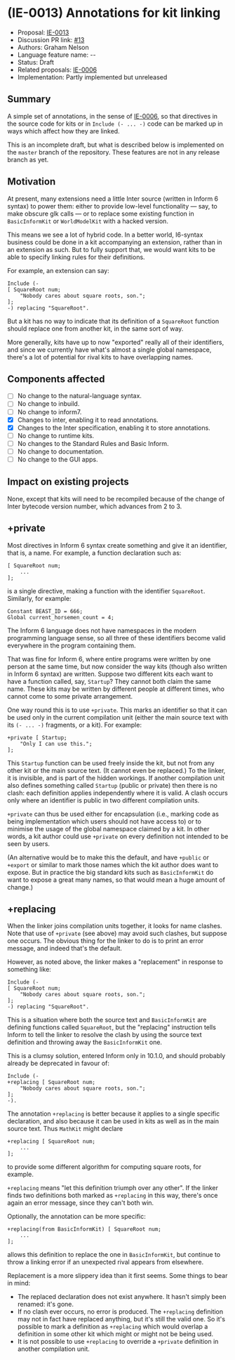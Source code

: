 # (IE-0013) Annotations for kit linking

* Proposal: [IE-0013](0013-annotations-for-kit-linking.md)
* Discussion PR link: [#13](https://github.com/ganelson/inform-evolution/pull/13)
* Authors: Graham Nelson
* Language feature name: --
* Status: Draft
* Related proposals: [IE-0006](0006-i6-syntax-annotations.md)
* Implementation: Partly implemented but unreleased

## Summary

A simple set of annotations, in the sense of [IE-0006](0006-i6-syntax-annotations.md),
so that directives in the source code for kits or in `Include (- ... -)` code
can be marked up in ways which affect how they are linked.

This is an incomplete draft, but what is described below is implemented on
the `master` branch of the repository. These features are not in any release
branch as yet.

## Motivation

At present, many extensions need a little Inter source (written in Inform 6
syntax) to power them: either to provide low-level functionality — say, to
make obscure glk calls — or to replace some existing function in `BasicInformKit`
or `WorldModelKit` with a hacked version.

This means we see a lot of hybrid code. In a better world, I6-syntax business
could be done in a kit accompanying an extension, rather than in an extension
as such. But to fully support that, we would want kits to be able to specify
linking rules for their definitions.

For example, an extension can say:

	Include (-
	[ SquareRoot num;
		"Nobody cares about square roots, son.";
	];
	-) replacing "SquareRoot".

But a kit has no way to indicate that its definition of a `SquareRoot` function
should replace one from another kit, in the same sort of way.

More generally, kits have up to now "exported" really all of their identifiers,
and since we currently have what's almost a single global namespace, there's a
lot of potential for rival kits to have overlapping names.

## Components affected

- [ ] No change to the natural-language syntax.
- [ ] No change to inbuild.
- [ ] No change to inform7.
- [x] Changes to inter, enabling it to read annotations.
- [x] Changes to the Inter specification, enabling it to store annotations.
- [ ] No change to runtime kits.
- [ ] No changes to the Standard Rules and Basic Inform.
- [ ] No change to documentation.
- [ ] No change to the GUI apps.

## Impact on existing projects

None, except that kits will need to be recompiled because of the change of
Inter bytecode version number, which advances from 2 to 3.

## +private

Most directives in Inform 6 syntax create something and give it an identifier,
that is, a name. For example, a function declaration such as:

	[ SquareRoot num;
		...
	];

is a single directive, making a function with the identifier `SquareRoot`.
Similarly, for example:

	Constant BEAST_ID = 666;
	Global current_horsemen_count = 4;

The Inform 6 language does not have namespaces in the modern programming
language sense, so all three of these identifiers become valid everywhere
in the program containing them.

That was fine for Inform 6, where entire programs were written by one
person at the same time, but now consider the way kits (though also written
in Inform 6 syntax) are written. Suppose two different kits each want to have
a function called, say, `Startup`? They cannot both claim the same name.
These kits may be written by different people at different times, who cannot
come to some private arrangement.

One way round this is to use `+private`. This marks an identifier so that
it can be used only in the current compilation unit (either the main source
text with its `(- ... -)` fragments, or a kit). For example:

	+private [ Startup;
		"Only I can use this.";
	];

This `Startup` function can be used freely inside the kit, but not from any
other kit or the main source text. (It cannot even be replaced.) To the
linker, it is invisible, and is part of the hidden workings. If another
compilation unit also defines something called `Startup` (public or private)
then there is no clash: each definition applies independently where it is
valid. A clash occurs only where an identifier is public in two different
compilation units.

`+private` can thus be used either for encapsulation (i.e., marking code
as being implementation which users should not have access to) or to
minimise the usage of the global namespace claimed by a kit. In other words,
a kit author could use `+private` on every definition not intended to be
seen by users.

(An alternative would be to make this the default, and have `+public` or
`+export` or similar to mark those names which the kit author does want to
expose. But in practice the big standard kits such as `BasicInformKit`
do want to expose a great many names, so that would mean a huge amount of
change.)

## +replacing

When the linker joins compilation units together, it looks for name clashes.
Note that use of `+private` (see above) may avoid such clashes, but suppose
one occurs. The obvious thing for the linker to do is to print an error
message, and indeed that's the default.

However, as noted above, the linker makes a "replacement" in response to
something like:

	Include (-
	[ SquareRoot num;
		"Nobody cares about square roots, son.";
	];
	-) replacing "SquareRoot".

This is a situation where both the source text and `BasicInformKit` are
defining functions called `SquareRoot`, but the "replacing" instruction tells
Inform to tell the linker to resolve the clash by using the source text
definition and throwing away the `BasicInformKit` one.

This is a clumsy solution, entered Inform only in 10.1.0, and should probably
already be deprecated in favour of:

	Include (-
	+replacing [ SquareRoot num;
		"Nobody cares about square roots, son.";
	];
	-).

The annotation `+replacing` is better because it applies to a single specific
declaration, and also because it can be used in kits as well as in the main
source text. Thus `MathKit` might declare

	+replacing [ SquareRoot num;
		...
	];

to provide some different algorithm for computing square roots, for example.

`+replacing` means "let this definition triumph over any other". If the linker
finds two definitions both marked as `+replacing` in this way, there's once
again an error message, since they can't both win.

Optionally, the annotation can be more specific:

	+replacing(from BasicInformKit) [ SquareRoot num;
		...
	];

allows this definition to replace the one in `BasicInformKit`, but continue
to throw a linking error if an unexpected rival appears from elsewhere.

Replacement is a more slippery idea than it first seems. Some things to bear
in mind:

* The replaced declaration does not exist anywhere. It hasn't simply been
renamed: it's gone.
* If no clash ever occurs, no error is produced. The `+replacing` definition
may not in fact have replaced anything, but it's still the valid one. So
it's possible to mark a definition as `+replacing` which would overlap a
definition in some other kit which might or might not be being used.
* It is not possible to use `+replacing` to override a `+private` definition
in another compilation unit.
